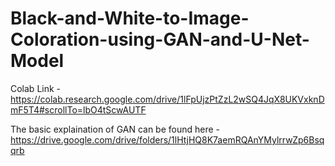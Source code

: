 # Black-and-White-to-Image-Coloration-using-GAN-and-U-Net-Model

Colab Link - https://colab.research.google.com/drive/1lFpUjzPtZzL2wSQ4JqX8UKVxknDmF5T4#scrollTo=lbO4tScwAUTF


The basic explaination of GAN can be found here - https://drive.google.com/drive/folders/1lHtjHQ8K7aemRQAnYMylrrwZp6Bsqqrb
